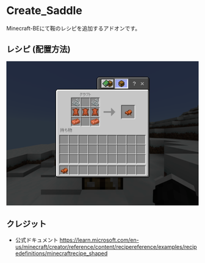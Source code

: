 # Create_Saddle
Minecraft-BEにて鞍のレシピを追加するアドオンです。
## レシピ (配置方法)
![recipe.png](https://github.com/sugiuta/Create_Saddle/blob/main/recipe.png)
## クレジット
- 公式ドキュメント https://learn.microsoft.com/en-us/minecraft/creator/reference/content/recipereference/examples/recipedefinitions/minecraftrecipe_shaped
